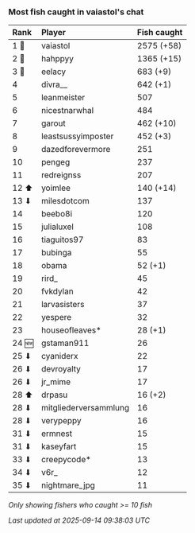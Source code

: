 ### Most fish caught in vaiastol's chat

| Rank  | Player                | Fish caught |
|:------|:----------------------|:------------|
| 1 🥇  | vaiastol              | 2575 (+58)  |
| 2 🥈  | hahppyy               | 1365 (+15)  |
| 3 🥉  | eelacy                | 683 (+9)    |
| 4     | divra__               | 642 (+1)    |
| 5     | leanmeister           | 507         |
| 6     | nicestnarwhal         | 484         |
| 7     | garout                | 462 (+10)   |
| 8     | leastsussyimposter    | 452 (+3)    |
| 9     | dazedforevermore      | 251         |
| 10    | pengeg                | 237         |
| 11    | redreignss            | 207         |
| 12 ⬆  | yoimlee               | 140 (+14)   |
| 13 ⬇  | milesdotcom           | 137         |
| 14    | beebo8i               | 120         |
| 15    | julialuxel            | 108         |
| 16    | tiaguitos97           | 83          |
| 17    | bubinga               | 55          |
| 18    | obama                 | 52 (+1)     |
| 19    | rird_                 | 45          |
| 20    | fvkdylan              | 42          |
| 21    | larvasisters          | 37          |
| 22    | yespere               | 32          |
| 23    | houseofleaves*        | 28 (+1)     |
| 24 🆕 | gstaman911            | 26          |
| 25 ⬇  | cyaniderx             | 22          |
| 26 ⬇  | devroyalty            | 17          |
| 26 ⬇  | jr_mime               | 17          |
| 28 ⬆  | drpasu                | 16 (+2)     |
| 28 ⬇  | mitgliederversammlung | 16          |
| 28 ⬇  | verypeppy             | 16          |
| 31 ⬇  | ermnest               | 15          |
| 31 ⬇  | kaseyfart             | 15          |
| 33 ⬇  | creepycode*           | 13          |
| 34 ⬇  | v6r_                  | 12          |
| 35 ⬇  | nightmare_jpg         | 11          |

_Only showing fishers who caught >= 10 fish_

_Last updated at 2025-09-14 09:38:03 UTC_